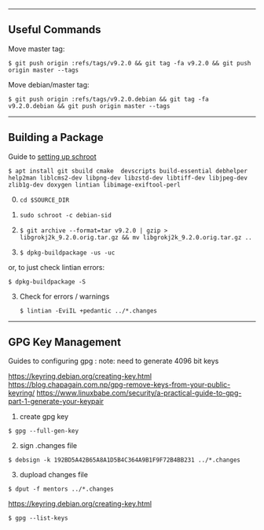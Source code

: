 ----------------
Useful Commands
----------------

Move master tag:

`$ git push origin :refs/tags/v9.2.0 && git tag -fa v9.2.0 && git push origin master --tags`


Move debian/master tag:

`$ git push origin :refs/tags/v9.2.0.debian && git tag -fa v9.2.0.debian && git push origin master --tags`

------------------
Building a Package
------------------

Guide to [setting up schroot](https://wiki.debian.org/Packaging/Pre-Requisites)

`$ apt install git sbuild cmake  devscripts build-essential debhelper help2man liblcms2-dev libpng-dev libzstd-dev libtiff-dev libjpeg-dev zlib1g-dev doxygen lintian libimage-exiftool-perl`

0. `cd $SOURCE_DIR`

1. `sudo schroot -c debian-sid`

2. `$ git archive --format=tar v9.2.0 | gzip > libgrokj2k_9.2.0.orig.tar.gz && mv libgrokj2k_9.2.0.orig.tar.gz ..`

3. `$ dpkg-buildpackage -us -uc`

or, to just check lintian errors:

   `$ dpkg-buildpackage -S`

3. Check for errors / warnings

   `$ lintian -EviIL +pedantic ../*.changes`
   
   
------------------
GPG Key Management
------------------

Guides to configuring gpg : note: need to generate 4096 bit keys

https://keyring.debian.org/creating-key.html
https://blog.chapagain.com.np/gpg-remove-keys-from-your-public-keyring/
https://www.linuxbabe.com/security/a-practical-guide-to-gpg-part-1-generate-your-keypair


1. create gpg key

`$ gpg --full-gen-key`

2. sign .changes file

`$ debsign -k 192BD5A42B65A8A1D5B4C364A9B1F9F72B4BB231 ../*.changes`

3. dupload changes file

`$ dput -f mentors ../*.changes`

https://keyring.debian.org/creating-key.html

`$ gpg --list-keys`
